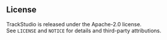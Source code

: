 ## License
TrackStudio is released under the Apache-2.0 license.  
See `LICENSE` and `NOTICE` for details and third-party attributions.
